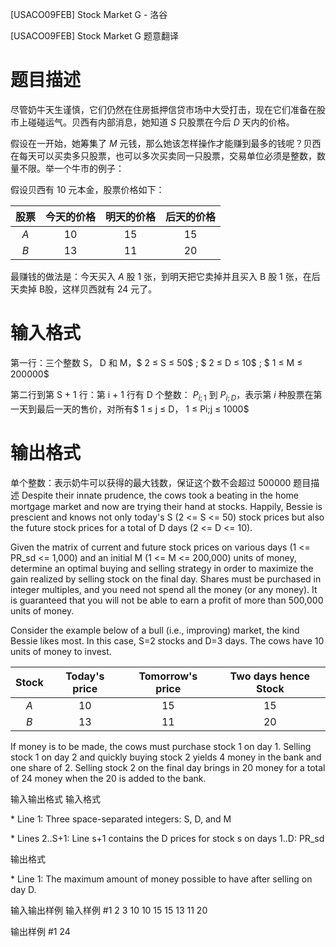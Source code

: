 



[USACO09FEB] Stock Market G - 洛谷














[USACO09FEB] Stock Market G
题意翻译
# 题目描述
尽管奶牛天生谨慎，它们仍然在住房抵押信贷市场中大受打击，现在它们准备在股市上碰碰运气。贝西有内部消息，她知道 $S$ 只股票在今后 $D$ 天内的价格。

假设在一开始，她筹集了 $M$ 元钱，那么她该怎样操作才能赚到最多的钱呢？贝西在每天可以买卖多只股票，也可以多次买卖同一只股票，交易单位必须是整数，数量不限。举一个牛市的例子：

假设贝西有 10 元本金，股票价格如下：

| 股票 |  今天的价格 |  明天的价格 | 后天的价格  |
| :-----------: | :-----------: | :-----------: | :-----------: |
| $A$ | 10 | 15 | 15 |
|$B$  | 13|  11|20  |


最赚钱的做法是：今天买入 $A$ 股 1 张，到明天把它卖掉并且买入 B 股 1 张，在后天卖掉 B股，这样贝西就有 24 元了。

# 输入格式 
第一行：三个整数 S， D 和 M，$ 2 ≤ S ≤ 50$ ; $ 2 ≤ D ≤ 10$ ; $ 1 ≤ M ≤ 200000$

第二行到第 S + 1 行：第 i + 1 行有 D 个整数： $P_{i;1}$ 到 $P_{i;D}$，表示第 $i$ 种股票在第一天到最后一天的售价，对所有$ 1 ≤ j ≤ D$，$ 1 ≤ Pi$;$j ≤ 1000$
# 输出格式
 单个整数：表示奶牛可以获得的最大钱数，保证这个数不会超过 $500000$
题目描述
Despite their innate prudence, the cows took a beating in the home mortgage market and now are trying their hand at stocks. Happily, Bessie is prescient and knows not only today's S (2 <= S <= 50) stock prices but also the future stock prices for a total of D days (2 <= D <= 10).

Given the matrix of current and future stock prices on various days (1 <= PR\_sd <= 1,000) and an initial M (1 <= M <= 200,000) units of money, determine an optimal buying and selling strategy in order to maximize the gain realized by selling stock on the final day. Shares must be purchased in integer multiples, and you need not spend all the money (or any money). It is guaranteed that you will not be able to earn a profit of more than 500,000 units of money.

Consider the example below of a bull (i.e., improving) market, the kind Bessie likes most. In this case, S=2 stocks and D=3 days. The cows have 10 units of money to invest.

| Stock | Today's price | Tomorrow's price |    Two days hence Stock   |
| :---: | :-----------: | :--------------: | :--: |
|  $A$  |      10       |        15        |  15  |
|  $B$  |      13       |        11        |  20  |

If money is to be made, the cows must purchase stock 1 on day 1. Selling stock 1 on day 2 and quickly buying stock 2 yields 4 money in the bank and one share of 2. Selling stock 2 on the final day brings in 20 money for a total of 24 money when the 20 is added to the bank.

输入输出格式
输入格式

\* Line 1: Three space-separated integers: S, D, and M

\* Lines 2..S+1: Line s+1 contains the D prices for stock s on days 1..D: PR\_sd

输出格式

\* Line 1: The maximum amount of money possible to have after selling on day D.

输入输出样例
输入样例 #1
2 3 10 
10 15 15 
13 11 20 

输出样例 #1
24 








